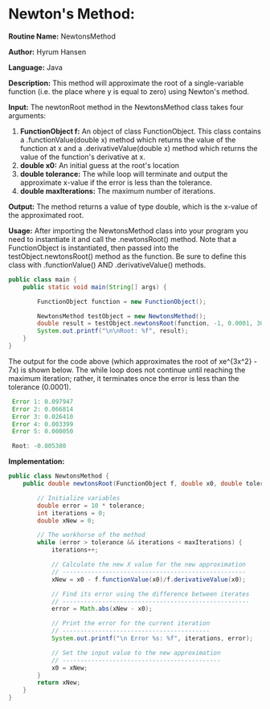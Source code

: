 # Newton's Method:

**Routine Name:** NewtonsMethod

**Author:** Hyrum Hansen

**Language:** Java

**Description:** This method will approximate the root of a single-variable function (i.e. the place where y is equal to zero) using Newton's method. 

**Input:** The newtonRoot method in the NewtonsMethod class takes four arguments:
1. **FunctionObject f:** An object of class FunctionObject. This class contains a .functionValue(double x) method which returns the value of the function at x and a .derivativeValue(double x) method which returns the value of the function's derivative at x.
2. **double x0:** An initial guess at the root's location
3. **double tolerance:** The while loop will terminate and output the approximate x-value if the error is less than the tolerance.
4. **double maxIterations:** The maximum number of iterations.

**Output:** The method returns a value of type double, which is the x-value of the approximated root.

**Usage:** After importing the NewtonsMethod class into your program you need to instantiate it and call the .newtonsRoot() method. Note that a FunctionObject is instantiated, then passed into the testObject.newtonsRoot() method as the function. Be sure to define this class with .functionValue() AND .derivativeValue() methods.

```java
public class main {
    public static void main(String[] args) {

        FunctionObject function = new FunctionObject();

        NewtonsMethod testObject = new NewtonsMethod();
        double result = testObject.newtonsRoot(function, -1, 0.0001, 30);
        System.out.printf("\n\nRoot: %f", result);
    }
}
```

The output for the code above (which approximates the root of xe^{3x^2} - 7x) is shown below. The while loop does not continue until reaching the maximum iteration; rather, it terminates once the error is less than the tolerance (0.0001).

```java
 Error 1: 0.097947
 Error 2: 0.066814
 Error 3: 0.026410
 Error 4: 0.003399
 Error 5: 0.000050

 Root: -0.805380
```

**Implementation:**

```java
public class NewtonsMethod {
    public double newtonsRoot(FunctionObject f, double x0, double tolerance, double maxIterations) {

        // Initialize variables
        double error = 10 * tolerance;
        int iterations = 0;
        double xNew = 0;

        // The workhorse of the method
        while (error > tolerance && iterations < maxIterations) {
            iterations++;

            // Calculate the new X value for the new approximation
            // ---------------------------------------------------
            xNew = x0 - f.functionValue(x0)/f.derivativeValue(x0);

            // Find its error using the difference between iterates
            // ----------------------------------------------------
            error = Math.abs(xNew - x0);

            // Print the error for the current iteration
            // -----------------------------------------
            System.out.printf("\n Error %s: %f", iterations, error);

            // Set the input value to the new approximation
            // --------------------------------------------
            x0 = xNew;
        }
        return xNew;
    }
}
```

